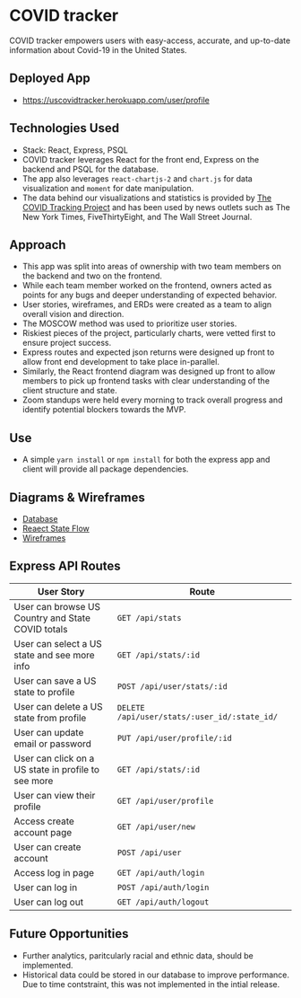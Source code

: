 # COVID tracker
COVID tracker empowers users with easy-access, accurate, and up-to-date information about Covid-19 in the United States.

## Deployed App
- https://uscovidtracker.herokuapp.com/user/profile

## Technologies Used
- Stack: React, Express, PSQL
- COVID tracker leverages React for the front end, Express on the backend and PSQL for the database.
- The app also leverages `react-chartjs-2` and `chart.js` for data visualization and `moment` for date manipulation.
- The data behind our visualizations and statistics is provided by [The COVID Tracking Project](https://covidtracking.com/) and has been used by news outlets such as The New York Times, FiveThirtyEight, and The Wall Street Journal.

## Approach
- This app was split into areas of ownership with two team members on the backend and two on the frontend.
- While each team member worked on the frontend, owners acted as points for any bugs and deeper understanding of expected behavior.
- User stories, wireframes, and ERDs were created as a team to align overall vision and direction.
- The MOSCOW method was used to prioritize user stories.
- Riskiest pieces of the project, particularly charts, were vetted first to ensure project success.
- Express routes and expected json returns were designed up front to allow front end development to take place in-parallel.
- Similarly, the React frontend diagram was designed up front to allow members to pick up frontend tasks with clear understanding of the client structure and state. 
- Zoom standups were held every morning to track overall progress and identify potential blockers towards the MVP.

## Use
- A simple `yarn install` or `npm install` for both the express app and client will provide all package dependencies.

## Diagrams & Wireframes
- [Database](./client/public/database_design.png)
- [Reaect State Flow](./client/public/readme-assets/react_state_flow.png)
- [Wireframes](./client/public/wireframes)

## Express API Routes
|User Story|Route|
|-|-|
|User can browse US Country and State COVID totals| `GET /api/stats`|
|User can select a US state and see more info| `GET /api/stats/:id`|
|User can save a US state to profile| `POST /api/user/stats/:id`|
|User can delete a US state from profile| `DELETE /api/user/stats/:user_id/:state_id/`|
|User can update email or password| `PUT /api/user/profile/:id`|
|User can click on a US state in profile to see more| `GET /api/stats/:id`|
|User can view their profile| `GET /api/user/profile`|
|Access create account page| `GET /api/user/new`|
|User can create account| `POST /api/user`|
|Access log in page| `GET /api/auth/login`|
|User can log in| `POST /api/auth/login`|
|User can log out| `GET /api/auth/logout`|

## Future Opportunities
- Further analytics, paritcularly racial and ethnic data, should be implemented.
- Historical data could be stored in our database to improve performance. Due to time contstraint, this was not implemented in the intial release.